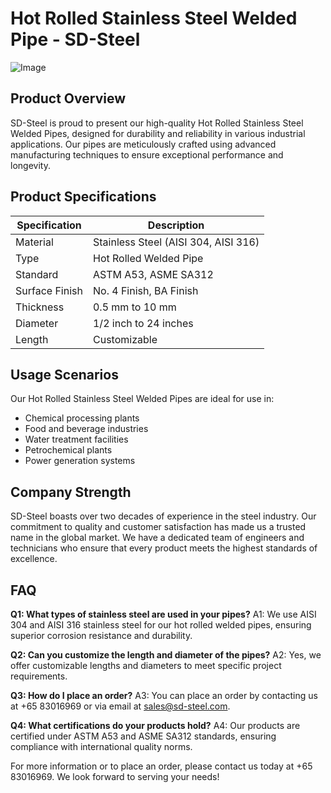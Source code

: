 # Hot Rolled Stainless Steel Welded Pipe - SD-Steel

![Image](https://github.com/user-attachments/assets/2567258e-e124-4816-932d-1809bd27ef0b)

## Product Overview
SD-Steel is proud to present our high-quality Hot Rolled Stainless Steel Welded Pipes, designed for durability and reliability in various industrial applications. Our pipes are meticulously crafted using advanced manufacturing techniques to ensure exceptional performance and longevity.

## Product Specifications

| Specification | Description |
|---------------|-------------|
| Material      | Stainless Steel (AISI 304, AISI 316) |
| Type          | Hot Rolled Welded Pipe |
| Standard      | ASTM A53, ASME SA312 |
| Surface Finish| No. 4 Finish, BA Finish |
| Thickness     | 0.5 mm to 10 mm |
| Diameter      | 1/2 inch to 24 inches |
| Length        | Customizable |

## Usage Scenarios
Our Hot Rolled Stainless Steel Welded Pipes are ideal for use in:
- Chemical processing plants
- Food and beverage industries
- Water treatment facilities
- Petrochemical plants
- Power generation systems

## Company Strength
SD-Steel boasts over two decades of experience in the steel industry. Our commitment to quality and customer satisfaction has made us a trusted name in the global market. We have a dedicated team of engineers and technicians who ensure that every product meets the highest standards of excellence.

## FAQ

**Q1: What types of stainless steel are used in your pipes?**
A1: We use AISI 304 and AISI 316 stainless steel for our hot rolled welded pipes, ensuring superior corrosion resistance and durability.

**Q2: Can you customize the length and diameter of the pipes?**
A2: Yes, we offer customizable lengths and diameters to meet specific project requirements.

**Q3: How do I place an order?**
A3: You can place an order by contacting us at +65 83016969 or via email at sales@sd-steel.com.

**Q4: What certifications do your products hold?**
A4: Our products are certified under ASTM A53 and ASME SA312 standards, ensuring compliance with international quality norms.

For more information or to place an order, please contact us today at +65 83016969. We look forward to serving your needs!